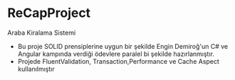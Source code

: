 # ReCapProject
Araba Kiralama Sistemi

-  Bu proje SOLID prensiplerine uygun bir şekilde Engin Demiroğ'un C# ve Angular kampında verdiği ödevlere paralel bi şekilde hazırlanmıştır.
-  Projede FluentValidation, Transaction,Performance ve Cache Aspect kullanılmıştır
